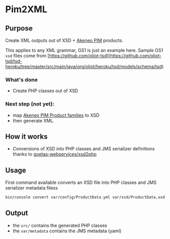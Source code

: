 # Pim2XML


## Purpose

Create XML outputs out of XSD + [Akeneo PIM](https://github.com/akeneo) products.

This applies to any XML grammar, GS1 is just an example here.
Sample GS1 `xsd` files come from [https://github.com/oliot-tsd](https://github.com/oliot-tsd/tsd-heroku/tree/master/src/main/java/org/oliot/heroku/tsd/models/schema/tsd)


### What's done

- Create PHP classes out of XSD

### Next step (not yet): 

- map [Akeneo PIM Product families](https://help.akeneo.com/articles/what-is-a-family.html) to XSD
- then generate XML.

## How it works

* Conversions of XSD into PHP classes and JMS serializer definitions thanks to [goetas-webservices/xsd2php](https://github.com/goetas-webservices/xsd2php)

## Usage

First command available converts an XSD file into PHP classes and JMS serializer metadata filess

```bash
bin/console convert var/config/ProductData.yml var/xsd/ProductData.xsd
```

## Output

- the `src/` contains the generated PHP classes
- the `var/metadata` contains the JMS metadata (yaml)
